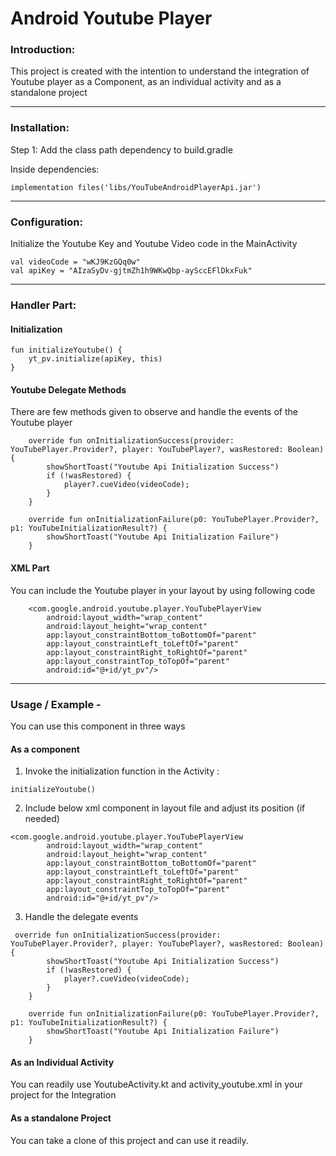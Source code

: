 # Android Youtube Player

### Introduction:

This project is created with the intention to understand the integration
of Youtube player as a Component, as an individual activity and as a 
standalone project


----------------------------------------------------------------------------------------------------

### Installation:

Step 1: Add the class path dependency to build.gradle

Inside dependencies:

``` 
implementation files('libs/YouTubeAndroidPlayerApi.jar')
```


----------------------------------------------------------------------------------------------------

### Configuration:

Initialize the Youtube Key and Youtube Video code in the MainActivity

```
val videoCode = "wKJ9KzGQq0w"
val apiKey = "AIzaSyDv-gjtmZh1h9WKwQbp-aySccEFlDkxFuk"
```


----------------------------------------------------------------------------------------------------

### Handler Part:

#### Initialization
```
fun initializeYoutube() {
    yt_pv.initialize(apiKey, this)
}
``` 

#### Youtube Delegate Methods

There are few methods given to observe and handle the events of the 
Youtube player

```
    override fun onInitializationSuccess(provider: YouTubePlayer.Provider?, player: YouTubePlayer?, wasRestored: Boolean) {
        showShortToast("Youtube Api Initialization Success")
        if (!wasRestored) {
            player?.cueVideo(videoCode);
        }
    }

    override fun onInitializationFailure(p0: YouTubePlayer.Provider?, p1: YouTubeInitializationResult?) {
        showShortToast("Youtube Api Initialization Failure")
    }
```

#### XML Part

You can include the Youtube player in your layout by using following code

```
    <com.google.android.youtube.player.YouTubePlayerView
        android:layout_width="wrap_content"
        android:layout_height="wrap_content"
        app:layout_constraintBottom_toBottomOf="parent"
        app:layout_constraintLeft_toLeftOf="parent"
        app:layout_constraintRight_toRightOf="parent"
        app:layout_constraintTop_toTopOf="parent"
        android:id="@+id/yt_pv"/>
```

----------------------------------------------------------------------------------------------------

### Usage / Example -

You can use this component in three ways

#### As a component

1) Invoke the initialization function in the Activity : 

```
initializeYoutube()
```

2) Include below xml component in layout file and adjust its position 
(if needed)

```
<com.google.android.youtube.player.YouTubePlayerView
        android:layout_width="wrap_content"
        android:layout_height="wrap_content"
        app:layout_constraintBottom_toBottomOf="parent"
        app:layout_constraintLeft_toLeftOf="parent"
        app:layout_constraintRight_toRightOf="parent"
        app:layout_constraintTop_toTopOf="parent"
        android:id="@+id/yt_pv"/>
```

3) Handle the delegate events

```
 override fun onInitializationSuccess(provider: YouTubePlayer.Provider?, player: YouTubePlayer?, wasRestored: Boolean) {
        showShortToast("Youtube Api Initialization Success")
        if (!wasRestored) {
            player?.cueVideo(videoCode);
        }
    }

    override fun onInitializationFailure(p0: YouTubePlayer.Provider?, p1: YouTubeInitializationResult?) {
        showShortToast("Youtube Api Initialization Failure")
    }
```


#### As an Individual Activity

You can readily use YoutubeActivity.kt and activity_youtube.xml in your 
project for the Integration


#### As a standalone Project

You can take a clone of this project and can use it readily.